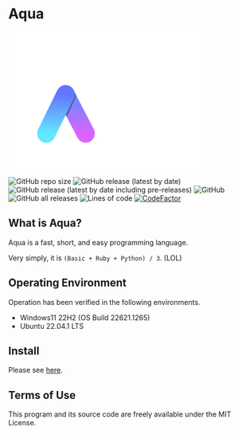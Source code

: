 # Aqua

<!-- READMEソースを見てるそこの君! Aquaは、BasicとPythonとRubyを足して3で割ったような言語だぞ! -->

<img src="./image/aqua-full.png" width="400px"></img>

![GitHub repo size](https://img.shields.io/github/repo-size/e6nlaq/aqua?label=Repo%20Size&logo=github)
![GitHub release (latest by date)](https://img.shields.io/github/v/release/e6nlaq/aqua?color=%233FB950&label=Latest%20Release&logo=github)
![GitHub release (latest by date including pre-releases)](https://img.shields.io/github/v/release/e6nlaq/aqua?include_prereleases&label=Pre-Release&logo=github)
![GitHub](https://img.shields.io/github/license/e6nlaq/aqua?label=License)
![GitHub all releases](https://img.shields.io/github/downloads/e6nlaq/aqua/total?label=Download&logo=github)
![Lines of code](https://img.shields.io/tokei/lines/github/e6nlaq/aqua?label=Code%20Lines)
[![CodeFactor](https://www.codefactor.io/repository/github/e6nlaq/aqua/badge)](https://www.codefactor.io/repository/github/e6nlaq/aqua)

## What is Aqua?

Aqua is a fast, short, and easy programming language.

Very simply, it is `(Basic + Ruby + Python) / 3`. (LOL)

## Operating Environment

Operation has been verified in the following environments.

- Windows11 22H2 (OS Build 22621.1265)
- Ubuntu 22.04.1 LTS

## Install

Please see [here](./docs/install.md).

## Terms of Use

This program and its source code are freely available under the MIT License.
